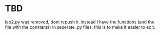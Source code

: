 # TBD
lab2.py was removed, dont repush it. instead I have the functions (and the file with the constants) in seperate .py files. this is to make it easier to edit.
